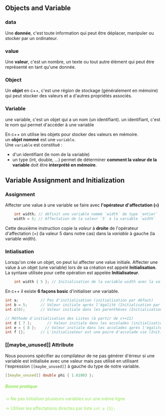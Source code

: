## Objects and Variable 

### data
Une **donnée**, c'est toute information qui peut être déplacer, manipuler ou stocker par un ordinateur.

### value
Une **valeur**, c'est un nombre, un texte ou tout autre élément qui peut être représenté en tant qu'une donnée.

### Object
Un **objet** en c++, c'est une région de stockage (généralement en mémoire) qui peut stocker des valeurs et a d'autres propriétés
associés. 

### Variable
une variable, c'est un objet qui a un nom (un identifiant).
un identifiant, c'est le nom qui permet d'accéder à une variable

En c++ on utilise les objets pour stocker des valeurs en mémoire.  
un **objet nommé** est une `variable`.  
Une `variable` est constitué :  
- d'un identifiant (le nom de la variable)
- un type (int, double, ...) permet de déterminer **comment la valeur de la variable** doit être **interprété en mémoire**.

## Variable Assignment and Initialization
### Assignment
Affecter une value à une variable se faire avec **l'opérateur d'affectation (`=`)**
```c++
    int width; // définit une variable nommé `width` de type `entier`
    width = 5; // Affectation de la valeur `5` à la variable `width` 
```
Cette deuxième instruction copie la _valeur_ à **droite** de l'opérateur d'affectation (=) (la valeur 5 dans notre cas) 
dans la _variable_ à gauche (la variable width).

### Intialisation
Lorsqu'on crée un objet, on peut lui affecter une value initiale. Affecter une value à un objet (une variable) lors de sa création
est appelé **Initialisation**. La syntaxe utilisée pour cette opération est appelée **Initialisateur**.

```c++
    int width { 5 }; // Initialisation de la variable width avec la valeur 5 
```

En c++  il existe **6 façons basic** d'initialiser une variable.
```c++
int a;          // Pas d'initialisation (initialisation par défaut)
int b = 5;      // Valeur initiale après l'égalité (Initialisation par copie). hérité du language C
int c(6);       // Valeur initiale dans les parenthèses (Initialisation directe)

// Méthode d'initialisation des Listes (à partir de c++11)
int d { 7 };       // Valeur initiale dans les accolades (initialisation direct des listes). same as d{7}
int e = { 8 };    // Valeur initiale dans les accolades après l'égalité (Initialisation par copie des listes)
int f {};       // L'initialisateur est une paire d'accolade vie (Initialisation par valeur)

```

### [[maybe_unused]] Attribute
Nous pouvons spécifier au compilateur de ne pas générer d'érreur si une variable est initialisée avec une valeur mais pas utilisé en utilisant l'expression `[[maybe_unused]]`
à gauche du type de notre variable.
```c++
[[maybe_unused]] double phi { 1.61803 };
```

<div class="alert alert-green">
    <h5 style="color:#94e55b">Bonne pratique</h5>
    <p style="color:#94e55b">-> Ne pas initialiser plusieurs variables sur une même ligne</p>
    <p style="color:#94e55b">-> Utiliser les affectations directes par liste <code>int a {5};</code></p>
</div>